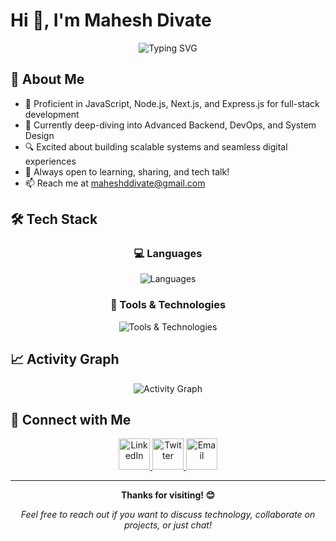 # Hi 👋, I'm Mahesh Divate

<div align="center">
  <img src="https://readme-typing-svg.herokuapp.com?font=Fira+Code&pause=1000&color=2196F3&center=true&vCenter=true&width=435&lines=Full+Stack+Web+Developer;From+India+%F0%9F%87%AE%F0%9F%87%B3;Building+End-to-End+Solutions;Frontend+%2B+Backend+%2B+DevOps;Always+Learning+%26+Growing" alt="Typing SVG" />
</div>

## 🚀 About Me

- 🌟 Proficient in JavaScript, Node.js, Next.js, and Express.js for full-stack development
- 🚀 Currently deep-diving into Advanced Backend, DevOps, and System Design
- 🔍 Excited about building scalable systems and seamless digital experiences
- 💬 Always open to learning, sharing, and tech talk!
- 📫 Reach me at maheshddivate@gmail.com

## 🛠️ Tech Stack

<div align="center">

### 💻 Languages
<p>
  <img src="https://skillicons.dev/icons?i=js,ts,python,html,css" alt="Languages" title="JavaScript, TypeScript, Python, HTML5, CSS3"/>
</p>

### 🔧 Tools & Technologies
<p>
  <img src="https://skillicons.dev/icons?i=react,nextjs,nodejs,express,fastapi,tailwind,mongodb,postgresql,redis,mysql,aws,docker,kubernetes,nginx,git,github,vscode,postman,figma" alt="Tools & Technologies" title="React, Next.js, Node.js, Express.js, FastAPI, Tailwind CSS, MongoDB, PostgreSQL, Redis, MySQL, AWS, Docker, Kubernetes, Nginx, Git, GitHub, VS Code, Postman, Figma"/>
</p>

</div>







## 📈 Activity Graph
<div align="center">
  <img src="https://github-readme-activity-graph.vercel.app/graph?username=mahesh1303&theme=react-dark&hide_border=true" alt="Activity Graph">
</div>

## 🤝 Connect with Me

<div align="center">
<p>
  <a href="https://www.linkedin.com/in/mahesh-divate" target="_blank">
    <img src="https://skillicons.dev/icons?i=linkedin" alt="LinkedIn" title="LinkedIn" width="50" height="50"/>
  </a>
  <a href="https://x.com/mahesh1561332" target="_blank">
    <img src="https://skillicons.dev/icons?i=twitter" alt="Twitter" title="Twitter" width="50" height="50"/>
  </a>
  <a href="mailto:maheshddivate@gmail.com">
    <img src="https://skillicons.dev/icons?i=gmail" alt="Email" title="Email" width="50" height="50"/>
  </a>
</p>
</div>



---

<div align="center">
  
  **Thanks for visiting! 😊**
  
  *Feel free to reach out if you want to discuss technology, collaborate on projects, or just chat!*
</div>
